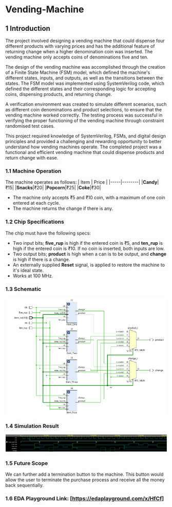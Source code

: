 # Vending-Machine

## 1 Introduction
The project involved designing a vending machine that could dispense four different products with varying prices and has the additional feature of returning change when a higher denomination coin was inserted. The vending machine only accepts coins of denominations five and ten.

The design of the vending machine was accomplished through the creation of a Finite State Machine (FSM) model, which defined the machine's different states, inputs, and outputs, as well as the transitions between the states. The FSM model was implemented using SystemVerilog code, which defined the different states and their corresponding logic for accepting coins, dispensing products, and returning change.

A verification environment was created to simulate different scenarios, such as different coin denominations and product selections, to ensure that the vending machine worked correctly. The testing process was successful in verifying the proper functioning of the vending machine through constraint randomised test cases.

This project required knowledge of SystemVerilog, FSMs, and digital design principles and provided a challenging and rewarding opportunity to better understand how vending machines operate. The completed project was a functional and efficient vending machine that could dispense products and return change with ease.

### 1.1 Machine Operation
 The machine operates as follows:
 | Item | Price |
 |-----|--------|
 |**Candy**|₹15|
 |**Snacks**|₹20|
 |**Popcorn**|₹25|
 |**Coke**|₹30|
 
- The machine only accepts ₹5 and ₹10 coin, with a maximum of one coin entered at each cycle.
- The machine returns the change if there is any.

### 1.2 Chip Specifications
The chip must have the following specs:
- Two input bits; **five_rup** is high if the entered coin is ₹5, and **ten_rup** is high if the entered coin is ₹10. If no coin is inserted, both inputs are low.
- Two output bits; **product** is high when a can is to be output, and **change** is high if there is a change.
- An externally supplied **Reset** signal, is applied to restore the machine to it's ideal state.
- Works at 100 MHz.

### 1.3 Schematic
![image](design.png)

### 1.4 Simulation Result
![image](waveform.png)

### 1.5 Future Scope
We can further add a termination button to the machine. This button would allow the user to terminate the purchase process and receive all the money back sequentially.

### 1.6 EDA Playground Link: [https://edaplayground.com/x/HfCf]

